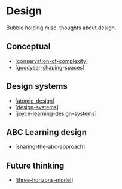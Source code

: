 # Design

Bubble holding misc. thoughts about design.

## Conceptual

- [[conservation-of-complexity]]
- [[goodyear-shaping-spaces]]
## Design systems

- [[atomic-design]]
- [[design-systems]]
- [[joyce-learning-design-systems]]

## ABC Learning design

- [[sharing-the-abc-approach]]

## Future thinking

- [[three-horizons-model]]

[//begin]: # "Autogenerated link references for markdown compatibility"
[conservation-of-complexity]: conservation-of-complexity "The Law of Conservation of Complexity"
[goodyear-shaping-spaces]: goodyear-shaping-spaces "Shaping Spaces - Peter Goodyear ALTC 2017 Keynote"
[atomic-design]: atomic-design "Atomic Design"
[design-systems]: design-systems "Design Systems"
[joyce-learning-design-systems]: joyce-learning-design-systems "Joyce Learning Design Systems"
[sharing-the-abc-approach]: sharing-the-abc-approach "Sharing the ABC Approach"
[three-horizons-model]: three-horizons-model "Three Horizons Model"
[//end]: # "Autogenerated link references"